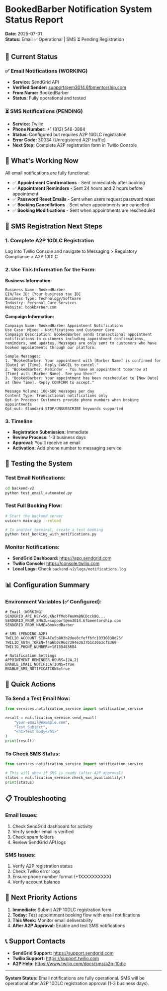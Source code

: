 # BookedBarber Notification System Status Report

**Date:** 2025-07-01  
**Status:** Email ✅ Operational | SMS ⏳ Pending Registration

## 🎉 Current Status

### ✅ Email Notifications (WORKING)
- **Service:** SendGrid API
- **Verified Sender:** support@em3014.6fbmentorship.com
- **From Name:** BookedBarber
- **Status:** Fully operational and tested

### ⏳ SMS Notifications (PENDING)
- **Service:** Twilio
- **Phone Number:** +1 (813) 548-3884
- **Status:** Configured but requires A2P 10DLC registration
- **Error Code:** 30034 (Unregistered A2P traffic)
- **Next Step:** Complete A2P registration form in Twilio Console

## 📧 What's Working Now

All email notifications are fully functional:
- ✅ **Appointment Confirmations** - Sent immediately after booking
- ✅ **Appointment Reminders** - Sent 24 hours and 2 hours before appointment
- ✅ **Password Reset Emails** - Sent when users request password reset
- ✅ **Booking Cancellations** - Sent when appointments are cancelled
- ✅ **Booking Modifications** - Sent when appointments are rescheduled

## 📱 SMS Registration Next Steps

### 1. Complete A2P 10DLC Registration
Log into Twilio Console and navigate to Messaging > Regulatory Compliance > A2P 10DLC

### 2. Use This Information for the Form:

**Business Information:**
```
Business Name: BookedBarber
EIN/Tax ID: [Your business tax ID]
Business Type: Technology/Software
Industry: Personal Care Services
Website: bookbarber.com
```

**Campaign Information:**
```
Campaign Name: BookedBarber Appointment Notifications
Use Case: Mixed - Notifications and Customer Care
Campaign Description: BookedBarber sends transactional appointment notifications to customers including appointment confirmations, reminders, and updates. Messages are only sent to customers who have booked appointments through our platform.

Sample Messages:
1. "BookedBarber: Your appointment with [Barber Name] is confirmed for [Date] at [Time]. Reply CANCEL to cancel."
2. "BookedBarber: Reminder - You have an appointment tomorrow at [Time] with [Barber Name]. See you then!"
3. "BookedBarber: Your appointment has been rescheduled to [New Date] at [New Time]. Reply CONFIRM to accept."

Message Volume: 100-500 messages per day
Content Type: Transactional notifications only
Opt-in Process: Customers provide phone numbers when booking appointments
Opt-out: Standard STOP/UNSUBSCRIBE keywords supported
```

### 3. Timeline
- **Registration Submission:** Immediate
- **Review Process:** 1-3 business days
- **Approval:** You'll receive an email
- **Activation:** Add phone number to messaging service

## 🔧 Testing the System

### Test Email Notifications:
```bash
cd backend-v2
python test_email_automated.py
```

### Test Full Booking Flow:
```bash
# Start the backend server
uvicorn main:app --reload

# In another terminal, create a test booking
python test_booking_with_notifications.py
```

### Monitor Notifications:
- **SendGrid Dashboard:** https://app.sendgrid.com
- **Twilio Console:** https://console.twilio.com
- **Local Logs:** Check `backend-v2/logs/notifications.log`

## 📊 Configuration Summary

### Environment Variables (✅ Configured):
```env
# Email (WORKING)
SENDGRID_API_KEY=SG.KNoTfMebTWuWaBNCDcck8Q...
SENDGRID_FROM_EMAIL=support@em3014.6fbmentorship.com
SENDGRID_FROM_NAME=BookedBarber

# SMS (PENDING A2P)
TWILIO_ACCOUNT_SID=ACe5b803b2dee8cfeffbfc19330838d25f
TWILIO_AUTH_TOKEN=f4a6b0c96d7394e3037b1c3063cf8369
TWILIO_PHONE_NUMBER=+18135483884

# Notification Settings
APPOINTMENT_REMINDER_HOURS=[24,2]
ENABLE_EMAIL_NOTIFICATIONS=true
ENABLE_SMS_NOTIFICATIONS=true
```

## 🚀 Quick Actions

### To Send a Test Email Now:
```python
from services.notification_service import notification_service

result = notification_service.send_email(
    "your-email@example.com",
    "Test Subject",
    "<h1>Test Body</h1>"
)
print(result)
```

### To Check SMS Status:
```python
from services.notification_service import notification_service

# This will show if SMS is ready (after A2P approval)
status = notification_service.check_sms_availability()
print(status)
```

## 📋 Troubleshooting

### Email Issues:
1. Check SendGrid dashboard for activity
2. Verify sender email is verified
3. Check spam folders
4. Review SendGrid API logs

### SMS Issues:
1. Verify A2P registration status
2. Check Twilio error logs
3. Ensure phone number format (+1XXXXXXXXXX)
4. Verify account balance

## 🎯 Next Priority Actions

1. **Immediate:** Submit A2P 10DLC registration form
2. **Today:** Test appointment booking flow with email notifications
3. **This Week:** Monitor email deliverability
4. **After A2P Approval:** Enable and test SMS notifications

## 📞 Support Contacts

- **SendGrid Support:** https://support.sendgrid.com
- **Twilio Support:** https://support.twilio.com
- **A2P Help:** https://www.twilio.com/docs/sms/a2p-10dlc

---

**System Status:** Email notifications are fully operational. SMS will be operational after A2P 10DLC registration approval (1-3 business days).